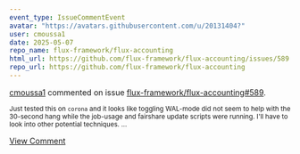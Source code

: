 ```yaml
---
event_type: IssueCommentEvent
avatar: "https://avatars.githubusercontent.com/u/20131404?"
user: cmoussa1
date: 2025-05-07
repo_name: flux-framework/flux-accounting
html_url: https://github.com/flux-framework/flux-accounting/issues/589
repo_url: https://github.com/flux-framework/flux-accounting
---
```


<a href='https://github.com/cmoussa1' target='_blank'>cmoussa1</a> commented on issue <a href='https://github.com/flux-framework/flux-accounting/issues/589' target='_blank'>flux-framework/flux-accounting#589</a>.

<small>Just tested this on `corona` and it looks like toggling WAL-mode did not seem to help with the 30-second hang while the job-usage and fairshare update scripts were running. I'll have to look into other potential techniques. ...</small>

<a href='https://github.com/flux-framework/flux-accounting/issues/589' target='_blank'>View Comment</a>